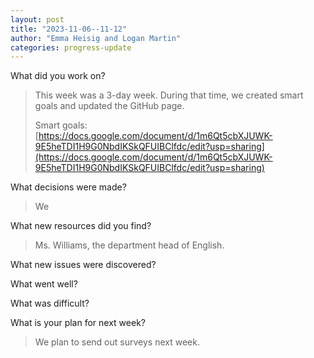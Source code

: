 ```yaml
---
layout: post
title: "2023-11-06--11-12"
author: "Emma Heisig and Logan Martin"
categories: progress-update
---
```


What did you work on?
>  This week was a 3-day week. During that time, we created smart goals and updated the GitHub page. 
>
>  Smart goals: [https://docs.google.com/document/d/1m6Qt5cbXJUWK-9E5heTDI1H9G0NbdIKSkQFUIBClfdc/edit?usp=sharing](https://docs.google.com/document/d/1m6Qt5cbXJUWK-9E5heTDI1H9G0NbdIKSkQFUIBClfdc/edit?usp=sharing)

What decisions were made?
> We

What new resources did you find?
> Ms. Williams, the department head of English. 

What new issues were discovered?
> 

What went well?
> 

What was difficult?
> 

What is your plan for next week?
> We plan to send out surveys next week.

